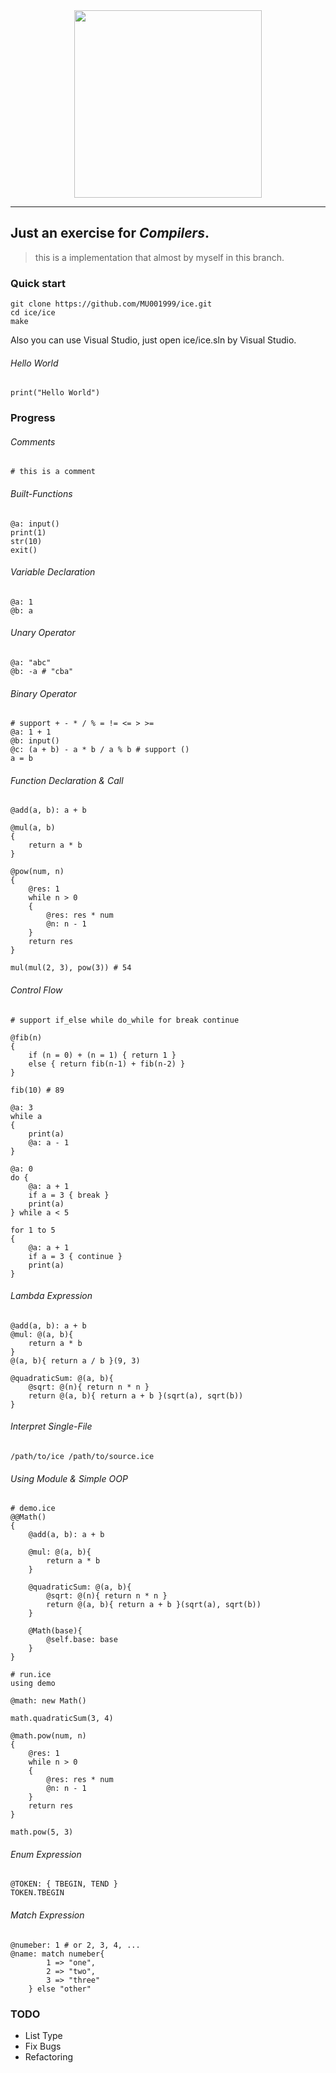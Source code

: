 <div align=center>
<img width="300" height="300" src="https://images-1252918210.cos.ap-beijing.myqcloud.com/ICE_LOGO_1.png"/>
</div>
<hr>

## Just an exercise for *Compilers*.
> this is a implementation that almost by myself in this branch.

### Quick start
```shell
git clone https://github.com/MU001999/ice.git
cd ice/ice
make
```
Also you can use Visual Studio, just open ice/ice.sln by Visual Studio.

###### Hello World
```ice
print("Hello World")
```

### Progress

###### Comments
```ice
# this is a comment
```

###### Built-Functions
```ice
@a: input()
print(1)
str(10)
exit()
```

###### Variable Declaration
```ice
@a: 1
@b: a
```

###### Unary Operator
```ice
@a: "abc"
@b: -a # "cba"
```

###### Binary Operator
```ice
# support + - * / % = != <= > >=
@a: 1 + 1
@b: input()
@c: (a + b) - a * b / a % b # support ()
a = b
```

###### Function Declaration & Call
```ice
@add(a, b): a + b

@mul(a, b)
{
    return a * b
}

@pow(num, n)
{
    @res: 1
    while n > 0
    {
        @res: res * num
        @n: n - 1
    }
    return res
}

mul(mul(2, 3), pow(3)) # 54
```

###### Control Flow
```ice
# support if_else while do_while for break continue

@fib(n)
{
    if (n = 0) + (n = 1) { return 1 }
    else { return fib(n-1) + fib(n-2) }
}

fib(10) # 89

@a: 3
while a
{
    print(a)
    @a: a - 1
}

@a: 0
do {
    @a: a + 1
    if a = 3 { break }
    print(a)
} while a < 5

for 1 to 5
{
    @a: a + 1
    if a = 3 { continue }
    print(a)
}
```

###### Lambda Expression
```ice
@add(a, b): a + b
@mul: @(a, b){
    return a * b
}
@(a, b){ return a / b }(9, 3)

@quadraticSum: @(a, b){
    @sqrt: @(n){ return n * n }
    return @(a, b){ return a + b }(sqrt(a), sqrt(b))
}
```

###### Interpret Single-File
```shell
/path/to/ice /path/to/source.ice
```

###### Using Module & Simple OOP
```ice
# demo.ice
@@Math()
{
    @add(a, b): a + b

    @mul: @(a, b){
        return a * b
    }

    @quadraticSum: @(a, b){
        @sqrt: @(n){ return n * n }
        return @(a, b){ return a + b }(sqrt(a), sqrt(b))
    }

    @Math(base){
        @self.base: base
    }
}
```

```ice
# run.ice
using demo

@math: new Math()

math.quadraticSum(3, 4)

@math.pow(num, n)
{
    @res: 1
    while n > 0
    {
        @res: res * num
        @n: n - 1
    }
    return res
}

math.pow(5, 3)
```

###### Enum Expression
```ice
@TOKEN: { TBEGIN, TEND }
TOKEN.TBEGIN
```

###### Match Expression
```ice
@numeber: 1 # or 2, 3, 4, ...
@name: match numeber{
        1 => "one",
        2 => "two",
        3 => "three"
    } else "other"
```

### TODO
* List Type
* Fix Bugs 
* Refactoring